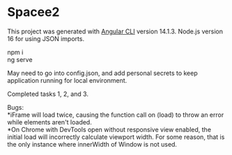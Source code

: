 # Spacee2

This project was generated with [Angular CLI](https://github.com/angular/angular-cli) version 14.1.3.
Node.js version 16 for using JSON imports.

npm i  
ng serve  

May need to go into config.json, and add personal secrets to keep application running for local environment.

Completed tasks 1, 2, and 3.

Bugs:  
*iFrame will load twice, causing the function call on (load) to throw an error while elements aren't loaded.  
*On Chrome with DevTools open without responsive view enabled, the initial load will incorrectly calculate viewport width. For some reason, that 
is the only instance where innerWidth of Window is not used.